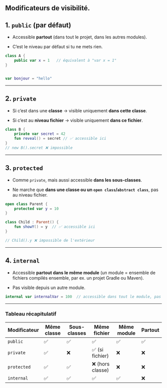 ## Modificateurs de visibilité.

## 1. **`public`** (par défaut)

- Accessible **partout** (dans tout le projet, dans les autres modules).

- C’est le niveau par défaut si tu ne mets rien.

```kotlin
class A {
    public var x = 1   // équivalent à "var x = 1"
}


var bonjour = "hello"
```

---

## 2. **`private`**

- Si c’est dans une **classe** → visible uniquement **dans cette classe**.

- Si c’est au **niveau fichier** → visible uniquement **dans ce fichier**.

```kotlin
class B {
    private var secret = 42
    fun reveal() = secret // ✅ accessible ici
}
// new B().secret ❌ impossible
```

---

## 3. **`protected`**

- Comme `private`, mais aussi accessible **dans les sous-classes**.

- Ne marche que **dans une classe ou un `open class`/`abstract class`**, pas au niveau fichier.

```kotlin
open class Parent {
    protected var y = 10
}

class Child : Parent() {
    fun showY() = y  // ✅ accessible ici
}

// Child().y ❌ impossible de l'extérieur
```

---

## 4. **`internal`**

- Accessible **partout dans le même module** (un module = ensemble de fichiers compilés ensemble, par ex. un projet Gradle ou Maven).

- Pas visible depuis un autre module.

```kotlin
internal var internalVar = 100  // accessible dans tout le module, pas ailleurs
```

---

### Tableau récapitulatif

| Modificateur | Même classe | Sous-classes | Même fichier    | Même module | Partout |
| ------------ | ----------- | ------------ | --------------- | ----------- | ------- |
| `public`     | ✅           | ✅            | ✅               | ✅           | ✅       |
| `private`    | ✅           | ❌            | ✅ (si fichier)  | ❌           | ❌       |
| `protected`  | ✅           | ✅            | ❌ (hors classe) | ❌           | ❌       |
| `internal`   | ✅           | ✅            | ✅               | ✅           | ❌       |
